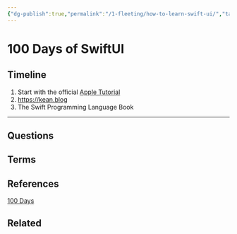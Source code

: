 ```yaml
---
{"dg-publish":true,"permalink":"/1-fleeting/how-to-learn-swift-ui/","tags":["code/swift"],"created":"2023-09-01T14:08:45.887-05:00","updated":"2023-09-17T08:55:38.941-05:00"}
---
```


# 100 Days of SwiftUI

## Timeline

1. Start with the official [Apple Tutorial](https://developer.apple.com/tutorials/swiftui/)
2. https://kean.blog
3. The Swift Programming Language Book
 
---
## Questions
## Terms
## References
[100 Days](https://www.hackingwithswift.com/100)
## Related